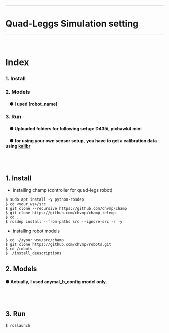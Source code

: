 ***
# Quad-Leggs Simulation setting

***
<br>

# Index
<!--
### 1. Prerequisites
####    &nbsp;&nbsp;&nbsp;&nbsp;● LCM
####    &nbsp;&nbsp;&nbsp;&nbsp;● Boost
####    &nbsp;&nbsp;&nbsp;&nbsp;● CMake
####    &nbsp;&nbsp;&nbsp;&nbsp;● unitree_legged_sdk
####    &nbsp;&nbsp;&nbsp;&nbsp;● aliengo_sdk
-->
### 1. Install
### 2. Models
####    &nbsp;&nbsp;&nbsp;&nbsp;● I used [robot_name]
### 3. Run
####    &nbsp;&nbsp;&nbsp;&nbsp;● Uploaded folders for following setup: D435i, pixhawk4 mini 
####    &nbsp;&nbsp;&nbsp;&nbsp;● for using your own sensor setup, you have to get a calibration data using [kalibr](https://github.com/zinuok/kalibr)
<br><br>

<!--
## 1. Prerequisites
### ● LCM (>= 1.4.0)
```
$ git clone https://github.com/lcm-proj/lcm.git 
$ mkdir build && cd build
$ cmake.. && make
$ sudo make install
```
### ● Boost (>= 1.5.4)
you already had satisfied this through installing ROS

### ● CMake (>= 2.8.3)
you already had satisfied this through installing ROS

### ● unitree_legged_sdk
+ LCM, Boost, CMake must be installed before installing this
```
$ git clone https://github.com/unitreerobotics/unitree_legged_sdk.git
$ cd unitree_legged_sdk && mkdir build && cd build
$ cmake ../ && make
```

### ● aliengo_sdk
+ LCM, Boost, CMake must be installed before installing this
```
$ git clone https://github.com/unitreerobotics/aliengo_sdk.git
$ cd aliengo_sdk && mkdir build && cd build
$ cmake ../ && make
```
<br><br>
-->

## 1. Install
+ installing champ (controller for quad-legs robot)
```
$ sudo apt install -y python-rosdep
$ cd <your_ws>/src
$ git clone --recursive https://github.com/chvmp/champ
$ git clone https://github.com/chvmp/champ_teleop
$ cd ..
$ rosdep install --from-paths src --ignore-src -r -y
```

+ installing robot models
```
$ cd ~/<your_ws>/src/champ
$ git clone https://github.com/chvmp/robots.git
$ cd /robots
$ ./install_deescriptions
```


## 2. Models
#### ● Actually, I used anymal_b_config model only.
<br><br>

## 3. Run
```
$ roslaunch 
```

